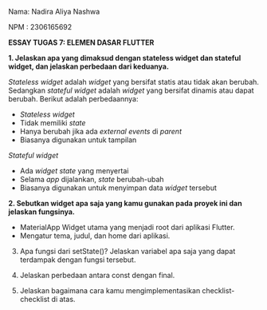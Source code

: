 Nama: Nadira Aliya Nashwa

NPM : 2306165692

**ESSAY TUGAS 7: ELEMEN DASAR FLUTTER**

**1. Jelaskan apa yang dimaksud dengan stateless widget dan stateful widget, dan jelaskan perbedaan dari keduanya.**

*Stateless widget* adalah *widget* yang bersifat statis atau tidak akan berubah. Sedangkan *stateful widget* adalah *widget* yang bersifat dinamis atau dapat berubah. Berikut adalah perbedaannya:

- *Stateless widget*
 - Tidak memiliki *state*
 - Hanya berubah jika ada *external events* di *parent*
 - Biasanya digunakan untuk tampilan

*Stateful widget*
- Ada *widget state* yang menyertai
- Selama *app* dijalankan, *state* berubah-ubah
- Biasanya digunakan untuk menyimpan data *widget* tersebut

**2.  Sebutkan widget apa saja yang kamu gunakan pada proyek ini dan jelaskan fungsinya.**

- MaterialApp
Widget utama yang menjadi root dari aplikasi Flutter.
- Mengatur tema, judul, dan home dari aplikasi.

3. Apa fungsi dari setState()? Jelaskan variabel apa saja yang dapat terdampak dengan fungsi tersebut.
 
4. Jelaskan perbedaan antara const dengan final.
 
5. Jelaskan bagaimana cara kamu mengimplementasikan checklist-checklist di atas.